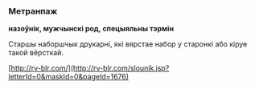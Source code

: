 ### Метранпаж
**назоўнік, мужчынскі род, спецыяльны тэрмін**

Старшы наборшчык друкарні, які вярстае набор у старонкі або кіруе такой вёрсткай.

<a rel="author">[http://rv-blr.com/](http://rv-blr.com/slounik.jsp?letterId=0&maskId=0&pageId=1676)</a>
